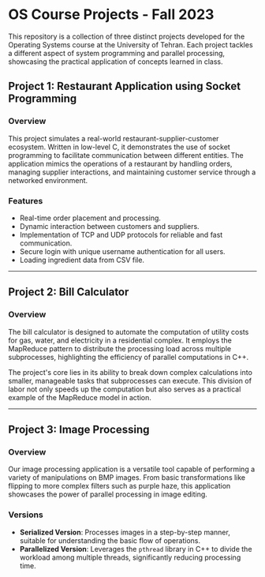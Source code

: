 # OS Course Projects - Fall 2023

This repository is a collection of three distinct projects developed for the Operating Systems course at the University of Tehran. Each project tackles a different aspect of system programming and parallel processing, showcasing the practical application of concepts learned in class.

## Project 1: Restaurant Application using Socket Programming

### Overview
This project simulates a real-world restaurant-supplier-customer ecosystem. Written in low-level C, it demonstrates the use of socket programming to facilitate communication between different entities. The application mimics the operations of a restaurant by handling orders, managing supplier interactions, and maintaining customer service through a networked environment.

### Features
- Real-time order placement and processing.
- Dynamic interaction between customers and suppliers.
- Implementation of TCP and UDP protocols for reliable and fast communication.
- Secure login with unique username authentication for all users.
- Loading ingredient data from CSV file.
---
## Project 2: Bill Calculator

### Overview
The bill calculator is designed to automate the computation of utility costs for gas, water, and electricity in a residential complex. It employs the MapReduce pattern to distribute the processing load across multiple subprocesses, highlighting the efficiency of parallel computations in C++.

The project's core lies in its ability to break down complex calculations into smaller, manageable tasks that subprocesses can execute. This division of labor not only speeds up the computation but also serves as a practical example of the MapReduce model in action.

---
## Project 3: Image Processing

### Overview
Our image processing application is a versatile tool capable of performing a variety of manipulations on BMP images. From basic transformations like flipping to more complex filters such as purple haze, this application showcases the power of parallel processing in image editing.

### Versions
- **Serialized Version**: Processes images in a step-by-step manner, suitable for understanding the basic flow of operations.
- **Parallelized Version**: Leverages the `pthread` library in C++ to divide the workload among multiple threads, significantly reducing processing time.

